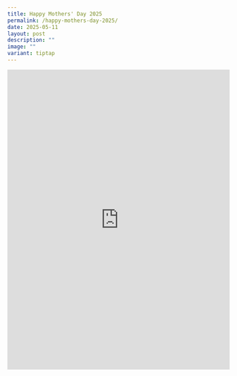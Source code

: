 ```yaml
---
title: Happy Mothers' Day 2025
permalink: /happy-mothers-day-2025/
date: 2025-05-11
layout: post
description: ""
image: ""
variant: tiptap
---
```

<div class="iframe-wrapper">
<iframe style="border:none;overflow:hidden" height="679" width="100%" allowfullscreen="true" frameborder="0" src="https://www.facebook.com/plugins/post.php?href=https%3A%2F%2Fwww.facebook.com%2Falpshealthcaresupplychain%2Fposts%2Fpfbid033XpTmoZCAVRQ9naywefQmzjCHzDaXUgHinL6DwRdgZjz6XY7XdxaFPBmg5oYxo8Cl&amp;show_text=true&amp;width=500"></iframe>
</div>
<p></p>